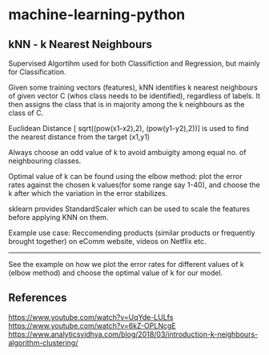 # machine-learning-python

## kNN - k Nearest Neighbours

Supervised Algortihm used for both Classifiction and Regression, but mainly for Classification.

Given some training vectors (features), kNN identifies k nearest neighbours of given vector C (whos class needs to be identified), regardless of labels. It then assigns the class that is in majority among the k neighbours as the class of C. 

Euclidean Distance [ sqrt((pow(x1-x2),2), (pow(y1-y2),2))] is used to find the nearest distance from the target (x1,y1)

Always choose an odd value of k to avoid ambuigity among equal no. of neighbouring classes.

Optimal value of k can be found using the elbow method: plot the error rates against the chosen k values(for some range say 1-40), and choose the k after which the variation in the error stabilizes.

sklearn provides StandardScaler which can be used to scale the features before applying KNN on them.

Example use case: Reccomending products (similar products or frequently brought together) on eComm website, videos on Netflix etc.

------------
See the example on how we plot the error rates for different values of k (elbow method) and choose the optimal value of k for our model.


## References
https://www.youtube.com/watch?v=UqYde-LULfs
https://www.youtube.com/watch?v=6kZ-OPLNcgE
https://www.analyticsvidhya.com/blog/2018/03/introduction-k-neighbours-algorithm-clustering/

